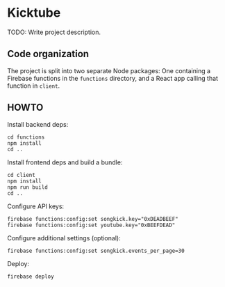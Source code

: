 # Kicktube

TODO: Write project description.

## Code organization

The project is split into two separate Node packages: One containing a Firebase
functions in the `functions` directory, and a React app calling that function
in `client`.

## HOWTO

Install backend deps:
~~~~
cd functions
npm install
cd ..
~~~~

Install frontend deps and build a bundle:
~~~~
cd client
npm install
npm run build
cd ..
~~~~ 

Configure API keys:
~~~~
firebase functions:config:set songkick.key="0xDEADBEEF"
firebase functions:config:set youtube.key="0xBEEFDEAD"
~~~~

Configure additional settings (optional):
~~~~
firebase functions:config:set songkick.events_per_page=30
~~~~

Deploy:
~~~~
firebase deploy
~~~~
